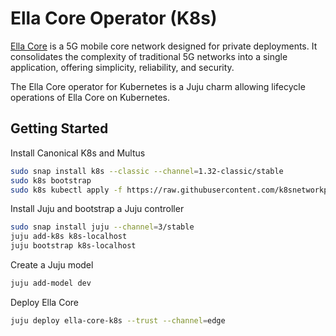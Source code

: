 # Ella Core Operator (K8s)

[Ella Core](https://github.com/ellanetworks/core) is a 5G mobile core network designed for private deployments. It consolidates the complexity of traditional 5G networks into a single application, offering simplicity, reliability, and security.

The Ella Core operator for Kubernetes is a Juju charm allowing lifecycle operations of Ella Core on Kubernetes.

## Getting Started

Install Canonical K8s and Multus

```bash
sudo snap install k8s --classic --channel=1.32-classic/stable
sudo k8s bootstrap
sudo k8s kubectl apply -f https://raw.githubusercontent.com/k8snetworkplumbingwg/multus-cni/master/deployments/multus-daemonset-thick.yml
```

Install Juju and bootstrap a Juju controller

```bash
sudo snap install juju --channel=3/stable
juju add-k8s k8s-localhost
juju bootstrap k8s-localhost
```

Create a Juju model

```bash
juju add-model dev
```

Deploy Ella Core

```bash
juju deploy ella-core-k8s --trust --channel=edge
```
